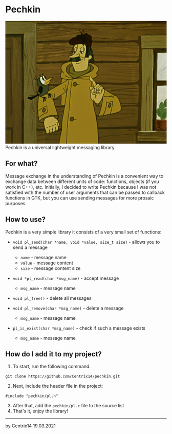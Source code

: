 # Pechkin
![logo](pechkin.jpg)
Pechkin is a universal lightweight messaging library

## For what?
Message exchange in the understanding of Pechkin is a convenient way to exchange data between different units of code: functions, objects (if you work in C++), etc.
Initially, I decided to write Pechkin because I was not satisfied with the number of user arguments that can be passed to callback functions in GTK, but you can use sending messages for more prosaic purposes.

## How to use?
Pechkin is a very simple library it consists of a very small set of functions:
+ `void pl_send(char *name, void *value, size_t size)` - allows you to send a message
  - `name` - message name
  - `value` - message content
  - `size` - message content size

+ `void *pl_read(char *msg_name)` - accept message
  - `msg_name` - message name

+ `void pl_free()` - delete all messages
+ `void pl_remove(char *msg_name)` - delete a message
  - `msg_name` - message name

+ `pl_is_exist(char *msg_name)` - check if such a message exists
  - `msg_name` - message name

## How do I add it to my project?
1. To start, run the following command:

```
git clone https://github.com/Centrix14/pechkin.git
```

2. Next, include the header file in the project:

```
#include "pechkin/pl.h"
```

3. After that, add the `pechkin/pl.c` file to the source list
4. That's it, enjoy the library!

---
by Centrix14 19.03.2021
